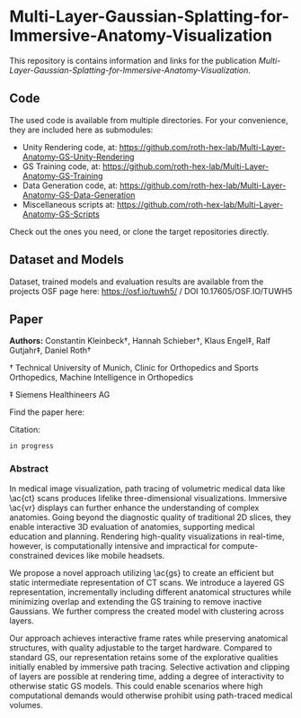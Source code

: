 # Multi-Layer-Gaussian-Splatting-for-Immersive-Anatomy-Visualization

This repository is contains information and links for the publication *Multi-Layer-Gaussian-Splatting-for-Immersive-Anatomy-Visualization*.

## Code

The used code is available from multiple directories. For your convenience, they are included here as submodules:

- Unity Rendering code, at: https://github.com/roth-hex-lab/Multi-Layer-Anatomy-GS-Unity-Rendering
- GS Training code, at: https://github.com/roth-hex-lab/Multi-Layer-Anatomy-GS-Training
- Data Generation code, at: https://github.com/roth-hex-lab/Multi-Layer-Anatomy-GS-Data-Generation
- Miscellaneous scripts at: https://github.com/roth-hex-lab/Multi-Layer-Anatomy-GS-Scripts

Check out the ones you need, or clone the target repositories directly.

## Dataset and Models

Dataset, trained models and evaluation results are available from the projects OSF page here: https://osf.io/tuwh5/ / DOI 10.17605/OSF.IO/TUWH5

## Paper

**Authors:** Constantin Kleinbeck†, Hannah Schieber†, Klaus Engel‡, Ralf Gutjahr‡, Daniel Roth†

† Technical University of Munich, Clinic for Orthopedics and Sports Orthopedics, Machine Intelligence in Orthopedics

‡ Siemens Healthineers AG

Find the paper here: 

Citation:
```
in progress
```

### Abstract

In medical image visualization, path tracing of volumetric medical data like \ac{ct} scans produces lifelike three-dimensional visualizations. Immersive \ac{vr} displays can further enhance the understanding of complex anatomies. Going beyond the diagnostic quality of traditional 2D slices, they enable interactive 3D evaluation of anatomies, supporting medical education and planning. Rendering high-quality visualizations in real-time, however, is computationally intensive and impractical for compute-constrained devices like mobile headsets.

We propose a novel approach utilizing \ac{gs} to create an efficient but static intermediate representation of CT scans. We introduce a layered GS representation, incrementally including different anatomical structures while minimizing overlap and extending the GS training to remove inactive Gaussians. We further compress the created model with clustering across layers. 

Our approach achieves interactive frame rates while preserving anatomical structures, with quality adjustable to the target hardware. Compared to standard GS, our representation retains some of the explorative qualities initially enabled by immersive path tracing. Selective activation and clipping of layers are possible at rendering time, adding a degree of interactivity to otherwise static GS models. This could enable scenarios where high computational demands would otherwise prohibit using path-traced medical volumes.